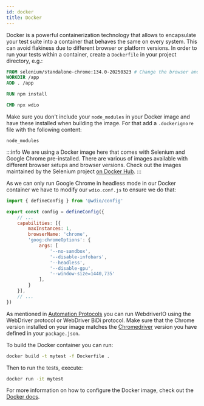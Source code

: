 ```yaml
---
id: docker
title: Docker
---
```


Docker is a powerful containerization technology that allows to encapsulate your test suite into a container that behaves the same on every system. This can avoid flakiness due to different browser or platform versions. In order to run your tests within a container, create a `Dockerfile` in your project directory, e.g.:

```Dockerfile
FROM selenium/standalone-chrome:134.0-20250323 # Change the browser and version according to your needs
WORKDIR /app
ADD . /app

RUN npm install

CMD npx wdio
```

Make sure you don't include your `node_modules` in your Docker image and have these installed when building the image. For that add a `.dockerignore` file with the following content:

```
node_modules
```

:::info
We are using a Docker image here that comes with Selenium and Google Chrome pre-installed. There are various of images available with different browser setups and browser versions. Check out the images maintained by the Selenium project [on Docker Hub](https://hub.docker.com/u/selenium).
:::

As we can only run Google Chrome in headless mode in our Docker container we have to modify our `wdio.conf.js` to ensure we do that:

```js title="wdio.conf.js"
import { defineConfig } from '@wdio/config'

export const config = defineConfig({
    // ...
    capabilities: [{
        maxInstances: 1,
        browserName: 'chrome',
        'goog:chromeOptions': {
            args: [
                '--no-sandbox',
                '--disable-infobars',
                '--headless',
                '--disable-gpu',
                '--window-size=1440,735'
            ],
        }
    }],
    // ...
})
```

As mentioned in [Automation Protocols](/docs/automationProtocols) you can run WebdriverIO using the WebDriver protocol or WebDriver BiDi protocol. Make sure that the Chrome version installed on your image matches the [Chromedriver](https://www.npmjs.com/package/chromedriver) version you have defined in your `package.json`.

To build the Docker container you can run:

```sh
docker build -t mytest -f Dockerfile .
```

Then to run the tests, execute:

```sh
docker run -it mytest
```

For more information on how to configure the Docker image, check out the [Docker docs](https://docs.docker.com/).
